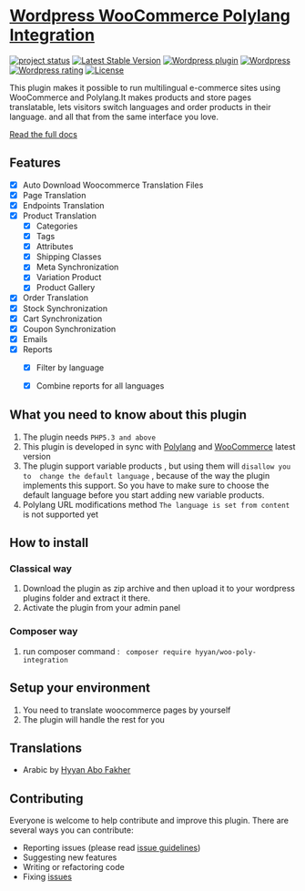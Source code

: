 # [Wordpress  WooCommerce Polylang Integration ](https://github.com/hyyan/woo-poly-integration/)

[![project status](http://www.repostatus.org/badges/latest/active.svg)](http://www.gitchecker.com/hyyan/woo-poly-integration)
[![Latest Stable Version](https://poser.pugx.org/hyyan/woo-poly-integration/v/stable.svg)](https://packagist.org/packages/hyyan/woo-poly-integration)
[![Wordpress plugin](http://img.shields.io/wordpress/plugin/v/woo-poly-integration.svg)](https://wordpress.org/plugins/woo-poly-integration/)
[![Wordpress](http://img.shields.io/wordpress/plugin/dt/woo-poly-integration.svg)](https://wordpress.org/plugins/woo-poly-integration/)
[![Wordpress rating](http://img.shields.io/wordpress/plugin/r/woo-poly-integration.svg)](https://wordpress.org/plugins/woo-poly-integration/)
[![License](https://poser.pugx.org/hyyan/woo-poly-integration/license.svg)](https://packagist.org/packages/hyyan/woo-poly-integration)


This plugin makes it possible to run multilingual e-commerce sites using
WooCommerce and Polylang.It makes products and store pages translatable, lets 
visitors switch languages and order products in their language. and all that from
the same interface you love.

[Read the full docs](https://github.com/hyyan/woo-poly-integration/wiki)

## Features

- [x] Auto Download Woocommerce Translation Files
- [x] Page Translation
- [x] Endpoints Translation
- [x] Product Translation
  - [x] Categories
  - [x] Tags
  - [x] Attributes
  - [x] Shipping Classes
  - [x] Meta Synchronization
  - [x] Variation Product
  - [x] Product Gallery
- [x] Order Translation
- [x] Stock Synchronization
- [x] Cart Synchronization
- [x] Coupon Synchronization
- [x] Emails
- [x] Reports
  - [x] Filter by language
  - [x] Combine reports for all languages


## What you need to know about this plugin

1. The plugin needs `PHP5.3 and above`
2. This plugin is developed in sync with [Polylang](https://wordpress.org/plugins/polylang) 
   and [WooCommerce](https://wordpress.org/plugins/woocommerce/) latest version
3. The plugin support variable products , but using them will `disallow you to 
   change the default language` , because of the way the plugin implements this
   support. So you have to make sure to choose the default language before you start
   adding new variable products.
4. Polylang URL modifications method `The language is set from content` is not 
   supported yet

## How to install

### Classical way

1. Download the plugin as zip archive and then upload it to your wordpress plugins folder and
extract it there.
2. Activate the plugin from your admin panel

### Composer way

1. run composer command : ``` composer require hyyan/woo-poly-integration```

## Setup your environment

1. You need to translate woocommerce pages by yourself
2. The plugin will handle the rest for you

## Translations

* Arabic by [Hyyan Abo Fakher](https://github.com/hyyan)

## Contributing

Everyone is welcome to help contribute and improve this plugin. There are several
ways you can contribute:

* Reporting issues (please read [issue guidelines](https://github.com/necolas/issue-guidelines))
* Suggesting new features
* Writing or refactoring code
* Fixing [issues](https://github.com/hyyan/woo-poly-integration/issues)
